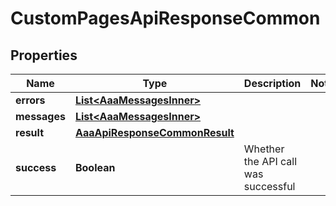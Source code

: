 

# CustomPagesApiResponseCommon


## Properties

| Name | Type | Description | Notes |
|------------ | ------------- | ------------- | -------------|
|**errors** | [**List&lt;AaaMessagesInner&gt;**](AaaMessagesInner.md) |  |  |
|**messages** | [**List&lt;AaaMessagesInner&gt;**](AaaMessagesInner.md) |  |  |
|**result** | [**AaaApiResponseCommonResult**](AaaApiResponseCommonResult.md) |  |  |
|**success** | **Boolean** | Whether the API call was successful |  |



